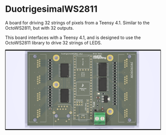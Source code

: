 # DuotrigesimalWS2811
A board for driving 32 strings of pixels from a Teensy 4.1. Similar to the OctoWS2811, but with 32 outputs. 

This board interfaces with a Teensy 4.1, and is designed to use the OctoWS2811 library to drive 32 strings of LEDS. 

![Alt text](images/Controller_T41_rev0.2d.png?raw=true "Board Render")
